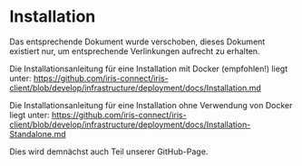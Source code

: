 # Installation
Das entsprechende Dokument wurde verschoben, dieses Dokument existiert nur, um entsprechende Verlinkungen aufrecht zu erhalten.

Die Installationsanleitung für eine Installation mit Docker (empfohlen!) liegt unter:
https://github.com/iris-connect/iris-client/blob/develop/infrastructure/deployment/docs/Installation.md

Die Installationsanleitung für eine Installation ohne Verwendung von Docker liegt unter:
https://github.com/iris-connect/iris-client/blob/develop/infrastructure/deployment/docs/Installation-Standalone.md

Dies wird demnächst auch Teil unserer GitHub-Page.
